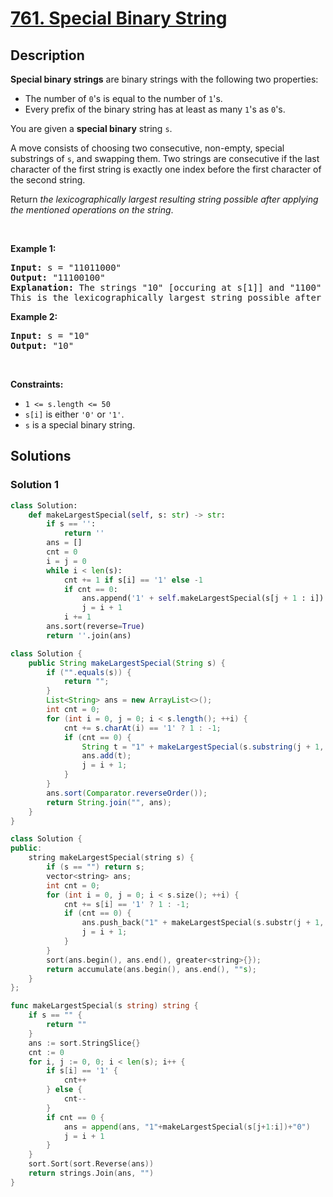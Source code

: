 # [761. Special Binary String](https://leetcode.com/problems/special-binary-string)


## Description

<p><strong>Special binary strings</strong> are binary strings with the following two properties:</p>

<ul>
	<li>The number of <code>0</code>&#39;s is equal to the number of <code>1</code>&#39;s.</li>
	<li>Every prefix of the binary string has at least as many <code>1</code>&#39;s as <code>0</code>&#39;s.</li>
</ul>

<p>You are given a <strong>special binary</strong> string <code>s</code>.</p>

<p>A move consists of choosing two consecutive, non-empty, special substrings of <code>s</code>, and swapping them. Two strings are consecutive if the last character of the first string is exactly one index before the first character of the second string.</p>

<p>Return <em>the lexicographically largest resulting string possible after applying the mentioned operations on the string</em>.</p>

<p>&nbsp;</p>
<p><strong class="example">Example 1:</strong></p>

<pre>
<strong>Input:</strong> s = &quot;11011000&quot;
<strong>Output:</strong> &quot;11100100&quot;
<strong>Explanation:</strong> The strings &quot;10&quot; [occuring at s[1]] and &quot;1100&quot; [at s[3]] are swapped.
This is the lexicographically largest string possible after some number of swaps.
</pre>

<p><strong class="example">Example 2:</strong></p>

<pre>
<strong>Input:</strong> s = &quot;10&quot;
<strong>Output:</strong> &quot;10&quot;
</pre>

<p>&nbsp;</p>
<p><strong>Constraints:</strong></p>

<ul>
	<li><code>1 &lt;= s.length &lt;= 50</code></li>
	<li><code>s[i]</code> is either <code>&#39;0&#39;</code> or <code>&#39;1&#39;</code>.</li>
	<li><code>s</code> is a special binary string.</li>
</ul>

## Solutions

### Solution 1

<!-- tabs:start -->

```python
class Solution:
    def makeLargestSpecial(self, s: str) -> str:
        if s == '':
            return ''
        ans = []
        cnt = 0
        i = j = 0
        while i < len(s):
            cnt += 1 if s[i] == '1' else -1
            if cnt == 0:
                ans.append('1' + self.makeLargestSpecial(s[j + 1 : i]) + '0')
                j = i + 1
            i += 1
        ans.sort(reverse=True)
        return ''.join(ans)
```

```java
class Solution {
    public String makeLargestSpecial(String s) {
        if ("".equals(s)) {
            return "";
        }
        List<String> ans = new ArrayList<>();
        int cnt = 0;
        for (int i = 0, j = 0; i < s.length(); ++i) {
            cnt += s.charAt(i) == '1' ? 1 : -1;
            if (cnt == 0) {
                String t = "1" + makeLargestSpecial(s.substring(j + 1, i)) + "0";
                ans.add(t);
                j = i + 1;
            }
        }
        ans.sort(Comparator.reverseOrder());
        return String.join("", ans);
    }
}
```

```cpp
class Solution {
public:
    string makeLargestSpecial(string s) {
        if (s == "") return s;
        vector<string> ans;
        int cnt = 0;
        for (int i = 0, j = 0; i < s.size(); ++i) {
            cnt += s[i] == '1' ? 1 : -1;
            if (cnt == 0) {
                ans.push_back("1" + makeLargestSpecial(s.substr(j + 1, i - j - 1)) + "0");
                j = i + 1;
            }
        }
        sort(ans.begin(), ans.end(), greater<string>{});
        return accumulate(ans.begin(), ans.end(), ""s);
    }
};
```

```go
func makeLargestSpecial(s string) string {
	if s == "" {
		return ""
	}
	ans := sort.StringSlice{}
	cnt := 0
	for i, j := 0, 0; i < len(s); i++ {
		if s[i] == '1' {
			cnt++
		} else {
			cnt--
		}
		if cnt == 0 {
			ans = append(ans, "1"+makeLargestSpecial(s[j+1:i])+"0")
			j = i + 1
		}
	}
	sort.Sort(sort.Reverse(ans))
	return strings.Join(ans, "")
}
```

<!-- tabs:end -->

<!-- end -->
